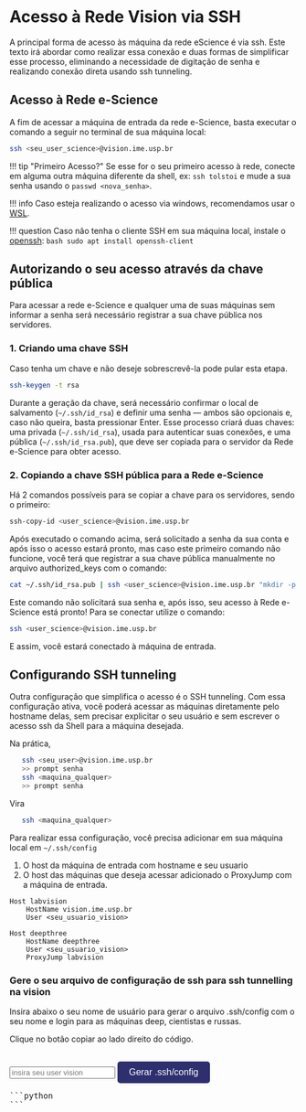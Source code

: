 # Acesso à Rede Vision via SSH

A principal forma de acesso às máquina da rede eScience é via ssh. Este texto irá abordar como realizar essa conexão e duas formas de simplificar esse processo, eliminando a necessidade de digitação de senha e realizando conexão direta usando ssh tunneling.

## Acesso à Rede e-Science

A fim de acessar a máquina de entrada da rede e-Science, basta executar o comando a seguir no terminal de sua máquina local:

```bash
ssh <seu_user_science>@vision.ime.usp.br
```

!!! tip "Primeiro Acesso?"
	Se esse for o seu primeiro acesso à rede, conecte em alguma outra máquina diferente da shell, ex: ```ssh tolstoi``` e mude a sua senha usando o ```passwd <nova_senha>```.


!!! info
	Caso esteja realizando o acesso via windows, recomendamos usar o [WSL](https://learn.microsoft.com/pt-br/windows/wsl/).

!!! question
	Caso não tenha o cliente SSH em sua máquina local, instale o [openssh](https://www.openssh.com/manual.html):
	```bash
	sudo apt install openssh-client
	```

## Autorizando o seu acesso através da chave pública

Para acessar a rede e-Science e qualquer uma de suas máquinas sem informar a senha será necessário registrar a sua chave pública nos servidores.

### 1. Criando uma chave SSH

Caso tenha um chave e não deseje sobrescrevê-la pode pular esta etapa.

```bash
ssh-keygen -t rsa
```

Durante a geração da chave, será necessário confirmar o local de salvamento (```~/.ssh/id_rsa```) e definir uma senha — ambos são opcionais e, caso não queira, basta pressionar Enter. Esse processo criará duas chaves: uma privada (```~/.ssh/id_rsa```), usada para autenticar suas conexões, e uma pública (```~/.ssh/id_rsa.pub```), que deve ser copiada para o servidor da Rede e-Science para obter acesso.

### 2. Copiando a chave SSH pública para a Rede e-Science
Há 2 comandos possíveis para se copiar a chave para os servidores, sendo o primeiro:

```bash
ssh-copy-id <user_science>@vision.ime.usp.br
``` 

Após executado o comando acima, será solicitado a senha da sua conta e após isso o acesso estará pronto, mas caso este primeiro comando não funcione, você terá que registrar a sua chave pública manualmente no arquivo authorized_keys com o comando:

```bash
cat ~/.ssh/id_rsa.pub | ssh <user_science>@vision.ime.usp.br "mkdir -p ~/.ssh && cat >> ~/.ssh/authorized_keys"
```

Este comando não solicitará sua senha e, após isso, seu acesso à Rede e-Science está pronto! Para se conectar utilize o comando:

```bash
ssh <user_science>@vision.ime.usp.br 
```

E assim, você estará conectado à máquina de entrada.

## Configurando SSH tunneling

Outra configuração que simplifica o acesso é o SSH tunneling. Com essa configuração ativa, você poderá acessar as máquinas diretamente pelo hostname delas, sem precisar explicitar o seu usuário e sem escrever o acesso ssh da Shell para a máquina desejada.

Na prática,
```bash
   ssh <seu_user>@vision.ime.usp.br
   >> prompt senha
   ssh <maquina_qualquer>
   >> prompt senha
```
Vira 
```bash
   ssh <maquina_qualquer>
```

Para realizar essa configuração, você precisa adicionar em sua máquina local em ```~/.ssh/config```
1. O host da máquina de entrada com hostname e seu usuario
2. O host das máquinas que deseja acessar adicionado o ProxyJump com a máquina de entrada.

```
Host labvision
    HostName vision.ime.usp.br
    User <seu_usuario_vision>

Host deepthree
    HostName deepthree
    User <seu_usuario_vision>
    ProxyJump labvision
```

### Gere o seu arquivo de configuração de ssh para ssh tunnelling na vision

Insira abaixo o seu nome de usuário para gerar o arquivo .ssh/config com o seu nome e login para as máquinas deep, cientistas e russas.

Clique no botão copiar ao lado direito do código.

<br>
<input id="userInput" type="text" placeholder="insira seu user vision">
<button class="btn" onclick="computeOutput()">Gerar .ssh/config</button>

<style>
  .btn {
    background-color:rgb(45, 47, 110); 
    color: white;
    border: none;
    padding: 10px 20px;
    font-size: 16px;
    border-radius: 5px;
    cursor: pointer;
    transition: background-color 0.3s, transform 0.2s;
  }

  .btn:hover {
    background-color:rgb(64, 81, 181);
  }

  .btn:active {
    transform: scale(0.95);
  }
</style>


<pre id="output">
```python
```
</pre>
<br>
<script>
  function computeOutput() {
    // Get the user input.
    const machines = ["deepzero", "deepone", "deeptwo", "deepthree", "deepfour", "deepfive", "deepsix", "deepseven", "deepeight", "deepnine", "deepten", "deepeleven", "deeptwelve", "tolstoi", "dostoievski", "puchkin", "curie", "hopper", "lovelace", "hamilton"];
        var username = document.getElementById("userInput").value;

        let result = "";
        result += `Host labvision\n`;
        result += `    HostName shell.vision.ime.usp.br\n`;
        result += `    User ${username}\n\n`;

        for (const machine of machines) {
            result += `Host ${machine}\n`;
            result += `    HostName ${machine}\n`;
            result += `    User ${username}\n`;
            result += `    ProxyJump labvision\n\n`;
        }

        console.log(result);

    // Display the result.
    document.getElementById("output").querySelector("code").textContent = result;
  }
</script>
